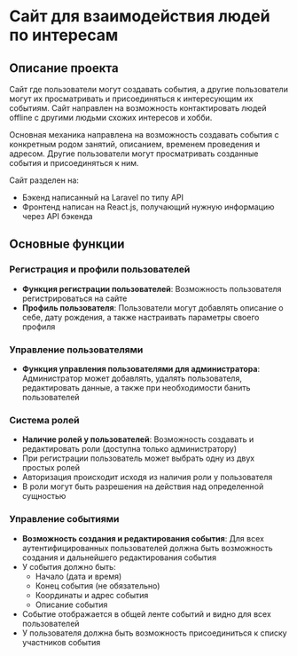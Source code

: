 # Сайт для взаимодействия людей по интересам

## Описание проекта

Сайт где пользователи могут создавать события, а другие пользователи могут их просматривать и присоединяться к интересующим их событиям. Сайт направлен на возможность контактировать людей offline с другими людьми схожих интересов и хобби.

Основная механика направлена на возможность создавать события с конкретным родом занятий, описанием, временем проведения и адресом. Другие пользователи могут просматривать созданные события и присоединяться к ним.

Сайт разделен на:
- Бэкенд написанный на Laravel по типу API
- Фронтенд написан на React.js, получающий нужную информацию через API бэкенда

## Основные функции

### Регистрация и профили пользователей
- **Функция регистрации пользователей**: Возможность пользователя регистрироваться на сайте
- **Профиль пользователя**: Пользователи могут добавлять описание о себе, дату рождения, а также настраивать параметры своего профиля

### Управление пользователями
- **Функция управления пользователями для администратора**: Администратор может добавлять, удалять пользователя, редактировать данные, а также при необходимости банить пользователей

### Система ролей
- **Наличие ролей у пользователей**: Возможность создавать и редактировать роли (доступна только администратору)
- При регистрации пользователь может выбрать одну из двух простых ролей
- Авторизация происходит исходя из наличия роли у пользователя
- В роли могут быть разрешения на действия над определенной сущностью

### Управление событиями
- **Возможность создания и редактирования события**: Для всех аутентифицированных пользователей должна быть возможность создания и дальнейшего редактирования события
- У события должно быть:
  - Начало (дата и время)
  - Конец события (не обязательно)
  - Координаты и адрес события
  - Описание события
- Событие отображается в общей ленте событий и видно для всех пользователей
- У пользователя должна быть возможность присоединиться к списку участников события